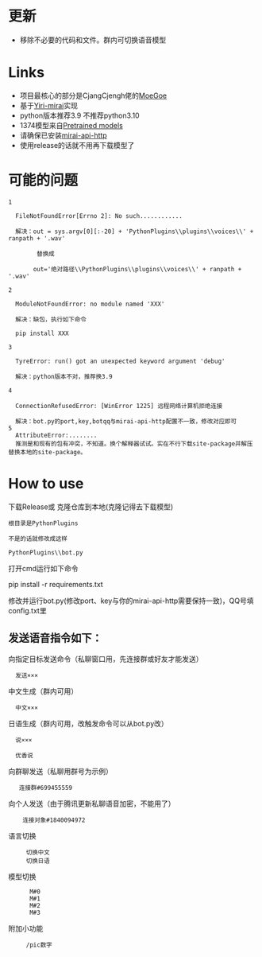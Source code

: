 # 更新
- 移除不必要的代码和文件。群内可切换语音模型


# Links
- 项目最核心的部分是CjangCjengh佬的[MoeGoe](https://github.com/CjangCjengh/MoeGoe)
- 基于[Yiri-mirai](https://github.com/YiriMiraiProject/YiriMirai)实现
- python版本推荐3.9  不推荐python3.10
- 1374模型来自[Pretrained models](https://sjtueducn-my.sharepoint.com/personal/cjang_cjengh_sjtu_edu_cn/_layouts/15/onedrive.aspx?id=%2Fpersonal%2Fcjang%5Fcjengh%5Fsjtu%5Fedu%5Fcn%2FDocuments%2Fvits%5Fmodels%2Fnene%2Bnanami%2Brong%2Btang%2F1374%5Fepochs%2Epth&parent=%2Fpersonal%2Fcjang%5Fcjengh%5Fsjtu%5Fedu%5Fcn%2FDocuments%2Fvits%5Fmodels%2Fnene%2Bnanami%2Brong%2Btang&ga=1)
- 请确保已安装[mirai-api-http](https://github.com/project-mirai/mirai-api-http)
- 使用release的话就不用再下载模型了


# 可能的问题

    1
    
      FileNotFoundError[Errno 2]: No such............ 
      
      解决：out = sys.argv[0][:-20] + 'PythonPlugins\\plugins\\voices\\' + ranpath + '.wav'
      
            替换成
            
           out='绝对路径\\PythonPlugins\\plugins\\voices\\' + ranpath + '.wav'
           
    2
    
      ModuleNotFoundError: no module named 'XXX'
      
      解决：缺包，执行如下命令 
      
      pip install XXX
      
    3
    
      TyreError: run() got an unexpected keyword argument 'debug'
      
      解决：python版本不对，推荐换3.9
      
    4
    
      ConnectionRefusedError: [WinError 1225] 远程网络计算机拒绝连接
      
      解决：bot.py的port,key,botqq与mirai-api-http配置不一致，修改对应即可
    5
      AttributeError:........
      推测是和现有的包有冲突，不知道。换个解释器试试。实在不行下载site-package并解压替换本地的site-package。
      
# How to use
下载Release或
克隆仓库到本地(克隆记得去下载模型)

    根目录是PythonPlugins

    不是的话就修改成这样

    PythonPlugins\\bot.py

打开cmd运行如下命令

   pip install -r requirements.txt

修改并运行bot.py(修改port、key与你的mirai-api-http需要保持一致)，QQ号填config.txt里





发送语音指令如下：
-


向指定目标发送命令（私聊窗口用，先连接群或好友才能发送）

      发送×××

中文生成（群内可用）

      中文×××
日语生成（群内可用，改触发命令可以从bot.py改）

      说×××
      
      优香说


向群聊发送（私聊用群号为示例）

       连接群#699455559
向个人发送（由于腾讯更新私聊语音加密，不能用了）

        连接对象#1840094972

语言切换

         切换中文
         切换日语
 
模型切换

          M#0
          M#1
          M#2
          M#3
附加小功能

         /pic数字
 
